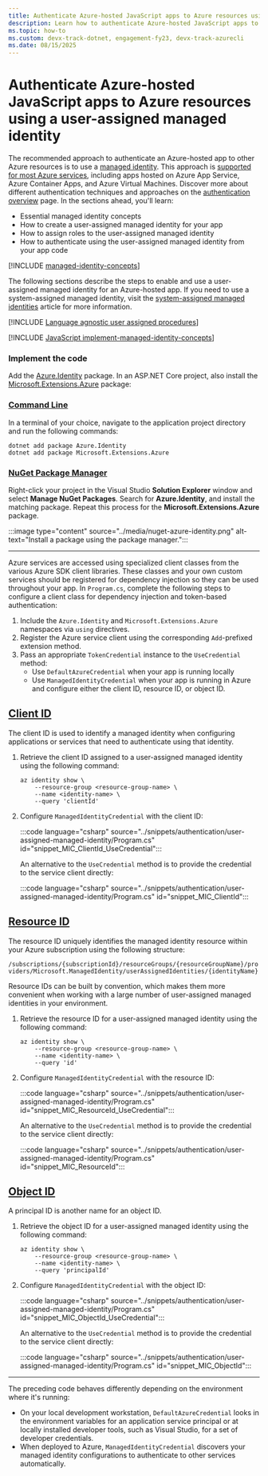 ```yaml
---
title: Authenticate Azure-hosted JavaScript apps to Azure resources using a user-assigned managed identity
description: Learn how to authenticate Azure-hosted JavaScript apps to other Azure services using a user-assigned managed identity.
ms.topic: how-to
ms.custom: devx-track-dotnet, engagement-fy23, devx-track-azurecli
ms.date: 08/15/2025
---
```


# Authenticate Azure-hosted JavaScript apps to Azure resources using a user-assigned managed identity

The recommended approach to authenticate an Azure-hosted app to other Azure resources is to use a [managed identity](/entra/identity/managed-identities-azure-resources/overview). This approach is [supported for most Azure services](/entra/identity/managed-identities-azure-resources/managed-identities-status), including apps hosted on Azure App Service, Azure Container Apps, and Azure Virtual Machines. Discover more about different authentication techniques and approaches on the [authentication overview](overview.md) page. In the sections ahead, you'll learn:

- Essential managed identity concepts
- How to create a user-assigned managed identity for your app
- How to assign roles to the user-assigned managed identity
- How to authenticate using the user-assigned managed identity from your app code

[!INCLUDE [managed-identity-concepts](../../../includes/authentication/managed-identity-concepts.md)]

The following sections describe the steps to enable and use a user-assigned managed identity for an Azure-hosted app. If you need to use a system-assigned managed identity, visit the [system-assigned managed identities](system-assigned-managed-identity.md) article for more information.

[!INCLUDE [Language agnostic user assigned procedures](<../../../includes/authentication/user-assigned-managed-identity.md>)]

[!INCLUDE [JavaScript implement-managed-identity-concepts](implement-managed-identity-concepts.md)]

### Implement the code

Add the [Azure.Identity](/dotnet/api/azure.identity) package. In an ASP.NET Core project, also install the [Microsoft.Extensions.Azure](/dotnet/api/microsoft.extensions.azure) package:

### [Command Line](#tab/command-line)

In a terminal of your choice, navigate to the application project directory and run the following commands:

```dotnetcli
dotnet add package Azure.Identity
dotnet add package Microsoft.Extensions.Azure
```

### [NuGet Package Manager](#tab/nuget-package)

Right-click your project in the Visual Studio **Solution Explorer** window and select **Manage NuGet Packages**. Search for **Azure.Identity**, and install the matching package. Repeat this process for the **Microsoft.Extensions.Azure** package.

:::image type="content" source="../media/nuget-azure-identity.png" alt-text="Install a package using the package manager.":::

---

Azure services are accessed using specialized client classes from the various Azure SDK client libraries. These classes and your own custom services should be registered for dependency injection so they can be used throughout your app. In `Program.cs`, complete the following steps to configure a client class for dependency injection and token-based authentication:

1. Include the `Azure.Identity` and `Microsoft.Extensions.Azure` namespaces via `using` directives.
1. Register the Azure service client using the corresponding `Add`-prefixed extension method.
1. Pass an appropriate `TokenCredential` instance to the `UseCredential` method:
    - Use `DefaultAzureCredential` when your app is running locally
    - Use `ManagedIdentityCredential` when your app is running in Azure and configure either the client ID, resource ID, or object ID.

## [Client ID](#tab/client-id)

The client ID is used to identify a managed identity when configuring applications or services that need to authenticate using that identity.

1. Retrieve the client ID assigned to a user-assigned managed identity using the following command:

    ```azurecli
    az identity show \
        --resource-group <resource-group-name> \
        --name <identity-name> \
        --query 'clientId'
    ```

1. Configure `ManagedIdentityCredential` with the client ID:

    :::code language="csharp" source="../snippets/authentication/user-assigned-managed-identity/Program.cs" id="snippet_MIC_ClientId_UseCredential":::

    An alternative to the `UseCredential` method is to provide the credential to the service client directly:

    :::code language="csharp" source="../snippets/authentication/user-assigned-managed-identity/Program.cs" id="snippet_MIC_ClientId":::

## [Resource ID](#tab/resource-id)

The resource ID uniquely identifies the managed identity resource within your Azure subscription using the following structure:

`/subscriptions/{subscriptionId}/resourceGroups/{resourceGroupName}/providers/Microsoft.ManagedIdentity/userAssignedIdentities/{identityName}`

Resource IDs can be built by convention, which makes them more convenient when working with a large number of user-assigned managed identities in your environment.

1. Retrieve the resource ID for a user-assigned managed identity using the following command:

    ```azurecli
    az identity show \
        --resource-group <resource-group-name> \
        --name <identity-name> \
        --query 'id'
    ```

1. Configure `ManagedIdentityCredential` with the resource ID:

    :::code language="csharp" source="../snippets/authentication/user-assigned-managed-identity/Program.cs" id="snippet_MIC_ResourceId_UseCredential":::

    An alternative to the `UseCredential` method is to provide the credential to the service client directly:

    :::code language="csharp" source="../snippets/authentication/user-assigned-managed-identity/Program.cs" id="snippet_MIC_ResourceId":::

## [Object ID](#tab/object-id)

A principal ID is another name for an object ID.

1. Retrieve the object ID for a user-assigned managed identity using the following command:

    ```azurecli
    az identity show \
        --resource-group <resource-group-name> \
        --name <identity-name> \
        --query 'principalId'
    ```

1. Configure `ManagedIdentityCredential` with the object ID:

    :::code language="csharp" source="../snippets/authentication/user-assigned-managed-identity/Program.cs" id="snippet_MIC_ObjectId_UseCredential":::

    An alternative to the `UseCredential` method is to provide the credential to the service client directly:

    :::code language="csharp" source="../snippets/authentication/user-assigned-managed-identity/Program.cs" id="snippet_MIC_ObjectId":::

---

The preceding code behaves differently depending on the environment where it's running:

- On your local development workstation, `DefaultAzureCredential` looks in the environment variables for an application service principal or at locally installed developer tools, such as Visual Studio, for a set of developer credentials.
- When deployed to Azure, `ManagedIdentityCredential` discovers your managed identity configurations to authenticate to other services automatically.